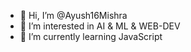 - 👋 Hi, I’m @Ayush16Mishra
- 👀 I’m interested in AI & ML & WEB-DEV
- 🌱 I’m currently learning JavaScript


